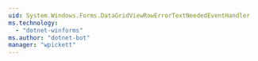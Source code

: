 ```yaml
---
uid: System.Windows.Forms.DataGridViewRowErrorTextNeededEventHandler
ms.technology: 
  - "dotnet-winforms"
ms.author: "dotnet-bot"
manager: "wpickett"
---
```

